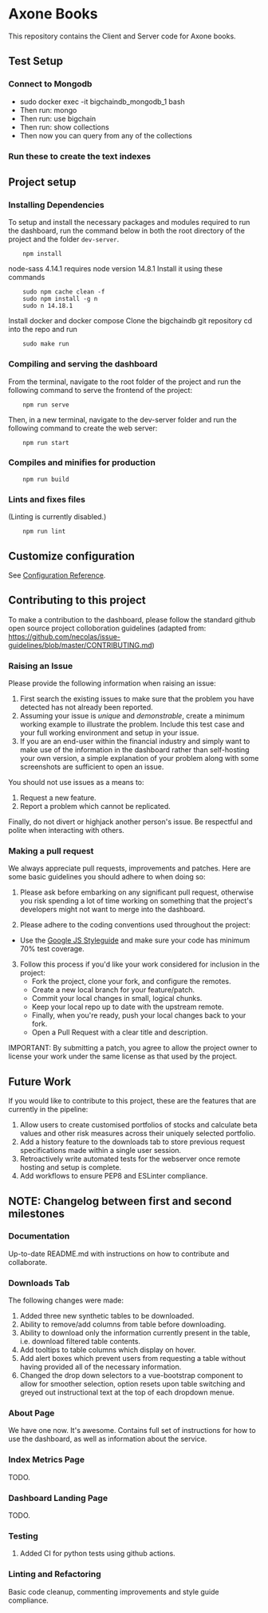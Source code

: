 # Axone Books

This repository contains the Client and Server code for Axone books.

## Test Setup

### Connect to Mongodb
- sudo docker exec -it bigchaindb_mongodb_1 bash
- Then run: mongo
- Then run: use bigchain
- Then run: show collections
- Then now you can query from any of the collections

### Run these to create the text indexes

## Project setup

### Installing Dependencies
To setup and install the necessary packages and modules required to run the dashboard, run the command below in both the root directory of the project and the folder `dev-server`.
```
    npm install
```
node-sass 4.14.1 requires node version 14.8.1
Install it using these commands
```
    sudo npm cache clean -f
    sudo npm install -g n
    sudo n 14.18.1
```

Install docker and docker compose
Clone the bigchaindb git repository
cd into the repo and run
```
    sudo make run
```

### Compiling and serving the dashboard
From the terminal, navigate to the root folder of the project and run the following command to serve the frontend of the project:
```
    npm run serve
```
Then, in a new terminal, navigate to the dev-server folder and run the following command to create the web server:
```
    npm run start
```

### Compiles and minifies for production
```
    npm run build
```

### Lints and fixes files
(Linting is currently disabled.)
```
    npm run lint
```

## Customize configuration
See [Configuration Reference](https://cli.vuejs.org/config/).


## Contributing to this project
To make a contribution to the dashboard, please follow the standard github open source project colloboration guidelines (adapted from: https://github.com/necolas/issue-guidelines/blob/master/CONTRIBUTING.md)
### Raising an Issue
Please provide the following information when raising an issue:
1. First search the existing issues to make sure that the problem you have detected has not already been reported.
2. Assuming your issue is _unique_ and _demonstrable_, create a minimum working example to illustrate the problem. Include this test case and your full working environment and setup in your issue. 
3. If you are an end-user within the financial industry and simply want to make use of the information in the dashboard rather than self-hosting your own version, a simple explanation of your problem along with some screenshots are sufficient to open an issue.

You should not use issues as a means to:
1. Request a new feature.
2. Report a problem which cannot be replicated.

Finally, do not divert or highjack another person's issue. Be respectful and polite when interacting with others.

### Making a pull request
We always appreciate pull requests, improvements and patches. Here are some basic guidelines you should adhere to when doing so:
1. Please ask before embarking on any significant pull request, otherwise you risk spending a lot of time working on something that the project's developers might not want to merge into the dashboard.

2. Please adhere to the coding conventions used throughout the project: 
* Use the [Google JS Styleguide](https://google.github.io/styleguide/jsguide.html) and make sure your code has minimum 70% test coverage.

3. Follow this process if you'd like your work considered for inclusion in the project:
    * Fork the project, clone your fork, and configure the remotes.
    * Create a new local branch for your feature/patch.
    * Commit your local changes in small, logical chunks.
    * Keep your local repo up to date with the upstream remote.
    * Finally, when you're ready, push your local changes back to your fork.
    * Open a Pull Request with a clear title and description.

IMPORTANT: By submitting a patch, you agree to allow the project owner to license your work under the same license as that used by the project.

## Future Work
If you would like to contribute to this project, these are the features that are currently in the pipeline:
1. Allow users to create customised portfolios of stocks and calculate beta values and other risk measures across their uniquely selected portfolio.
2. Add a history feature to the downloads tab to store previous request specifications made within a single user session.
3. Retroactively write automated tests for the webserver once remote hosting and setup is complete.
4. Add workflows to ensure PEP8 and ESLinter compliance.

## NOTE: Changelog between first and second milestones
### Documentation
Up-to-date README.md with instructions on how to contribute and collaborate.

### Downloads Tab
The following changes were made:
1. Added three new synthetic tables to be downloaded.
2. Ability to remove/add columns from table before downloading.
3. Ability to download only the information currently present in the table, i.e. download filtered table contents.
4. Add tooltips to table columns which display on hover.
5. Add alert boxes which prevent users from requesting a table without having provided all of the necessary information.
6. Changed the drop down selectors to a vue-bootstrap component to allow for smoother selection, option resets upon table switching and greyed out instructional text at the top of each dropdown menue.

### About Page
We have one now. It's awesome. Contains full set of instructions for how to use the dashboard, as well as information about the service.

### Index Metrics Page
TODO.

### Dashboard Landing Page
TODO.

### Testing
1. Added CI for python tests using github actions.

### Linting and Refactoring
Basic code cleanup, commenting improvements and style guide compliance.
